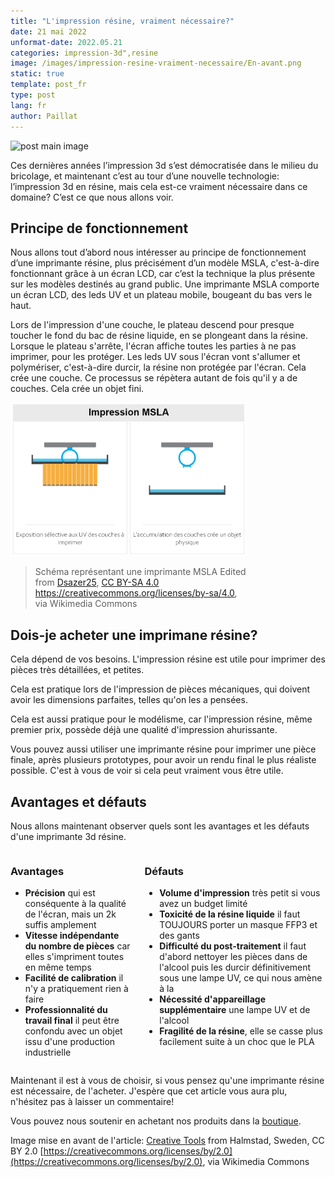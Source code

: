 ```yaml
---
title: "L'impression résine, vraiment nécessaire?"
date: 21 mai 2022
unformat-date: 2022.05.21
categories: impression-3d",resine
image: /images/impression-resine-vraiment-necessaire/En-avant.png
static: true
template: post_fr
type: post
lang: fr
author: Paillat
---
```


<img src="<!-- image -->" alt="post main image" class="post-main-image">

Ces dernières années l’impression 3d s’est démocratisée dans le milieu du bricolage, et maintenant c’est au tour d’une nouvelle technologie: l’impression 3d en résine, mais cela est-ce vraiment nécessaire dans ce domaine? C’est ce que nous allons voir.

## Principe de fonctionnement

Nous allons tout d’abord nous intéresser au principe de fonctionnement d’une imprimante résine, plus précisément d’un modèle MSLA, c'est-à-dire fonctionnant grâce à un écran LCD, car c’est la technique la plus présente sur les modèles destinés au grand public. Une imprimante MSLA comporte un écran LCD, des leds UV et un plateau mobile, bougeant du bas vers le haut.

Lors de l'impression d'une couche, le plateau descend pour presque toucher le fond du bac de résine liquide, en se plongeant dans la résine. Lorsque le plateau s'arrête, l'écran affiche toutes les parties à ne pas imprimer, pour les protéger. Les leds UV sous l'écran vont s'allumer et polymériser, c'est-à-dire durcir, la résine non protégée par l'écran. Cela crée une couche. Ce processus se répètera autant de fois qu'il y a de couches. Cela crée un objet fini.

<div class="images">
<div class="image" style="width: 75% !important;">
<img src="/images/impression-resine-vraiment-necessaire/Impression-lcd-msla.png" alt="Impression-lcd-msla.png">
<blockquote class="image-caption">Schéma représentant une imprimante MSLA Edited from <a href="https://commons.wikimedia.org/wiki/File:DigitalWorkflow.001.jpg">Dsazer25</a>, <a href="https://creativecommons.org/licenses/by-sa/4.0">CC BY-SA 4.0</a> <a href="https://creativecommons.org/licenses/by-sa/4.0">https://creativecommons.org/licenses/by-sa/4.0</a>, via Wikimedia Commons</blockquote>
</div>
</div>

## Dois-je acheter une imprimane résine?

Cela dépend de vos besoins. L'impression résine est utile pour imprimer des pièces très détaillées, et petites.

Cela est pratique lors de l'impression de pièces mécaniques, qui doivent avoir les dimensions parfaites, telles qu'on les a pensées.

Cela est aussi pratique pour le modélisme, car l'impression résine, même premier prix, possède déjà une qualité d'impression ahurissante.

Vous pouvez aussi utiliser une imprimante résine pour imprimer une pièce finale, après plusieurs prototypes, pour avoir un rendu final le plus réaliste possible. C'est à vous de voir si cela peut vraiment vous être utile.

## Avantages et défauts

Nous allons maintenant observer quels sont les avantages et les défauts d'une imprimante 3d résine.
<div class="columns">
<div class="column">
<h3>Avantages</h3>
<ul>
<li><strong>Précision</strong> qui est conséquente à la qualité de l'écran, mais un 2k suffis amplement</li>
<li><strong>Vitesse indépendante du nombre de pièces</strong> car elles s'impriment toutes en même temps</li>
<li><strong>Facilité de calibration</strong> il n'y a pratiquement rien à faire</li>
<li><strong>Professionnalité du travail final</strong> il peut être confondu avec un objet issu d'une production industrielle</li>
</ul>
</div>
<div class="column">
<h3>Défauts</h3>
<ul>
<li><strong>Volume d'impression</strong> très petit si vous avez un budget limité</li>
<li><strong>Toxicité de la résine liquide</strong> il faut TOUJOURS porter un masque FFP3 et des gants</li>
<li><strong>Difficulté du post-traitement</strong> il faut d'abord nettoyer les pièces dans de l'alcool puis les durcir définitivement sous une lampe UV, ce qui nous amène à la</li>
<li><strong>Nécessité d'appareillage supplémentaire</strong> une lampe UV et de l'alcool</li>
<li><strong>Fragilité de la résine</strong>, elle se casse plus facilement suite à un choc que le PLA</li>
</ul>
</div>
</div>

Maintenant il est à vous de choisir, si vous pensez qu'une imprimante résine est nécessaire, de l'acheter. J'espère que cet article vous aura plu, n'hésitez pas à laisser un commentaire!

Vous pouvez nous soutenir en achetant nos produits dans la [boutique](https://electronique.cc/boutique/).

Image mise en avant de l'article: [Creative Tools](https://commons.wikimedia.org/wiki/File:Formlabs_Form2_Bild11_5184x2912_(24203075010).jpg) from Halmstad, Sweden, CC BY 2.0 [https://creativecommons.org/licenses/by/2.0](https://creativecommons.org/licenses/by/2.0), via Wikimedia Commons
